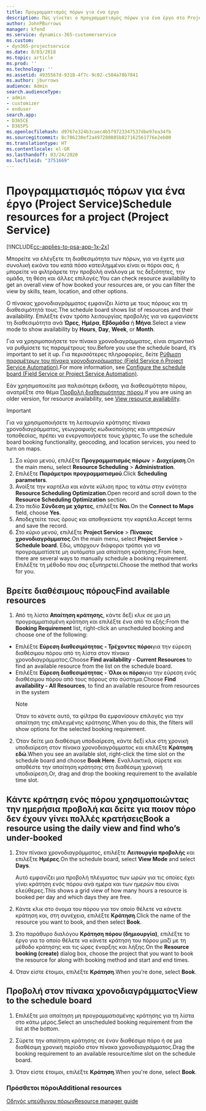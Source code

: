 ```yaml
---
title: Προγραμματισμός πόρων για ένα έργο
description: Πώς γίνεται ο προγραμματισμός πόρων για ένα έργο στο Project Service
author: JohnPBurrows
manager: kfend
ms.service: dynamics-365-customerservice
ms.custom:
- dyn365-projectservice
ms.date: 8/03/2018
ms.topic: article
ms.prod: ''
ms.technology: ''
ms.assetid: 4935567d-9318-4f7c-9c02-c584a78b7841
ms.author: jburrows
audience: Admin
search.audienceType:
- admin
- customizer
- enduser
search.app:
- D365CE
- D365PS
ms.openlocfilehash: d9767e324b3caec4b5f9723347537dbe97ea34fb
ms.sourcegitcommit: 8c786230ef2a497280885b827162561776e2eb00
ms.translationtype: HT
ms.contentlocale: el-GR
ms.lasthandoff: 03/24/2020
ms.locfileid: "3751669"
---
```

# <a name="schedule-resources-for-a-project-project-service"></a><span data-ttu-id="57269-103">Προγραμματισμός πόρων για ένα έργο (Project Service)</span><span class="sxs-lookup"><span data-stu-id="57269-103">Schedule resources for a project (Project Service)</span></span>

[!INCLUDE[cc-applies-to-psa-app-1x-2x](../includes/cc-applies-to-psa-app-1x-2x.md)]

<span data-ttu-id="57269-104">Μπορείτε να ελέγξετε τη διαθεσιμότητα των πόρων, για να έχετε μια συνολική εικόνα του κατά πόσο κατειλημμένοι είναι οι πόροι σας, ή μπορείτε να φιλτράρετε την προβολή ανάλογα με τις δεξιότητες, την ομάδα, τη θέση και άλλες επιλογές.</span><span class="sxs-lookup"><span data-stu-id="57269-104">You can check resource availability to get an overall view of how booked your resources are, or you can filter the view by skills, team, location, and other options.</span></span>  
  
<span data-ttu-id="57269-105">Ο πίνακας χρονοδιαγράμματος εμφανίζει λίστα με τους πόρους και τη διαθεσιμότητά τους.</span><span class="sxs-lookup"><span data-stu-id="57269-105">The schedule board shows list of resources and their availability.</span></span> <span data-ttu-id="57269-106">Επιλέξτε έναν τρόπο λειτουργίας προβολής για να εμφανίσετε τη διαθεσιμότητα ανά **Ώρες**, **Ημέρα**, **Εβδομάδα** ή **Μήνα**.</span><span class="sxs-lookup"><span data-stu-id="57269-106">Select a view mode to show availability by **Hours**, **Day**, **Week**, or **Month**.</span></span>  
  
<span data-ttu-id="57269-107">Για να χρησιμοποιήσετε τον πίνακα χρονοδιαγράμματος, είναι σημαντικό να ρυθμίσετε τις παραμέτρους του.</span><span class="sxs-lookup"><span data-stu-id="57269-107">Before you use the schedule board, it’s important to set it up.</span></span> <span data-ttu-id="57269-108">Για περισσότερες πληροφορίες, δείτε [Ρύθμιση παραμέτρων του πίνακα χρονοδιαγράμματος (Field Service ή Project Service Automation)](../field-service/configure-schedule-board.md).</span><span class="sxs-lookup"><span data-stu-id="57269-108">For more information, see [Configure the schedule board (Field Service or Project Service Automation)](../field-service/configure-schedule-board.md).</span></span>
  
<span data-ttu-id="57269-109">Εάν χρησιμοποιείτε μια παλαιότερη έκδοση, για διαθεσιμότητα πόρου, ανατρέξτε στο θέμα [Προβολή διαθεσιμότητας πόρου](../project-service/view-resource-availability.md).</span><span class="sxs-lookup"><span data-stu-id="57269-109">If you are using an older version, for resource availability, see [View resource availability](../project-service/view-resource-availability.md).</span></span>  

> [!IMPORTANT]
>  <span data-ttu-id="57269-110">Για να χρησιμοποιήσετε τη λειτουργία κράτησης πίνακα χρονοδιαγράμματος, γεωγραφικής κωδικοποίησης και υπηρεσιών τοποθεσίας, πρέπει να ενεργοποιήσετε τους χάρτες.</span><span class="sxs-lookup"><span data-stu-id="57269-110">To use the schedule board booking functionality, geocoding, and location services, you need to turn on maps.</span></span>  
> 
> 1. <span data-ttu-id="57269-111">Σο κύριο μενού, επιλέξτε **Προγραμματισμός πόρων** > **Διαχείριση**.</span><span class="sxs-lookup"><span data-stu-id="57269-111">On the main menu, select **Resource Scheduling** > **Administration**.</span></span>  
> 2. <span data-ttu-id="57269-112">Επιλέξτε **Παράμετροι προγραμματισμού**.</span><span class="sxs-lookup"><span data-stu-id="57269-112">Click **Scheduling parameters**.</span></span>  
> 3. <span data-ttu-id="57269-113">Ανοίξτε την καρτέλα και κάντε κύλιση προς τα κάτω στην ενότητα **Resource Scheduling Optimization**.</span><span class="sxs-lookup"><span data-stu-id="57269-113">Open record and scroll down to the **Resource Scheduling Optimization** section.</span></span>  
> 4. <span data-ttu-id="57269-114">Στο πεδίο **Σύνδεση με χάρτες**, επιλέξτε **Ναι**.</span><span class="sxs-lookup"><span data-stu-id="57269-114">On the **Connect to Maps** field, choose **Yes**.</span></span>  
> 5. <span data-ttu-id="57269-115">Αποδεχτείτε τους όρους και αποθηκεύστε την καρτέλα.</span><span class="sxs-lookup"><span data-stu-id="57269-115">Accept terms and save the record.</span></span>  
> 6. <span data-ttu-id="57269-116">Στο κύριο μενού, επιλέξτε **Project Service** > **Πίνακας χρονοδιαγράμματος**.</span><span class="sxs-lookup"><span data-stu-id="57269-116">On the main menu, select **Project Service** > **Schedule board**.</span></span> <span data-ttu-id="57269-117">Εδώ, υπάρχουν διάφοροι τρόποι για να προγραμματίσετε μη αυτόματα μια απαίτηση κράτησης.</span><span class="sxs-lookup"><span data-stu-id="57269-117">From here, there are several ways to manually schedule a booking requirement.</span></span> <span data-ttu-id="57269-118">Επιλέξτε τη μέθοδο που σας εξυπηρετεί.</span><span class="sxs-lookup"><span data-stu-id="57269-118">Choose the method that works for you.</span></span>
  
## <a name="find-available-resources"></a><span data-ttu-id="57269-119">Βρείτε διαθέσιμους πόρους</span><span class="sxs-lookup"><span data-stu-id="57269-119">Find available resources</span></span>

1.  <span data-ttu-id="57269-120">Από τη λίστα **Απαίτηση κράτησης**, κάντε δεξί κλικ σε μια μη προγραμματισμένη κράτηση και επιλέξτε ένα από τα εξής:</span><span class="sxs-lookup"><span data-stu-id="57269-120">From the **Booking Requirement** list, right-click an unscheduled booking and choose one of the following:</span></span>  
  
- <span data-ttu-id="57269-121">Επιλέξτε **Εύρεση διαθεσιμότητας - Τρέχοντες πόροι**για την εύρεση διαθέσιμου πόρου από τη λίστα στον πίνακα χρονοδιαγράμματος.</span><span class="sxs-lookup"><span data-stu-id="57269-121">Choose **Find availability - Current Resources** to find an available resource from the list on the schedule board.</span></span>  
- <span data-ttu-id="57269-122">Επιλέξτε **Εύρεση διαθεσιμότητας - Όλοι οι πόροι**για την εύρεση ενός διαθέσιμου πόρου από τους πόρους στο σύστημα.</span><span class="sxs-lookup"><span data-stu-id="57269-122">Choose **Find availability - All Resources**, to find an available resource from resources in the system</span></span>  
   > [!NOTE]
   >  <span data-ttu-id="57269-123">Όταν το κάνετε αυτό, τα φίλτρα θα εμφανίσουν επιλογές για την απαίτηση της επιλεγμένης κράτησης.</span><span class="sxs-lookup"><span data-stu-id="57269-123">When you do this, the filters will show options for the selected booking requirement.</span></span>  
  
2. <span data-ttu-id="57269-124">Όταν δείτε μια διαθέσιμη υποδιαίρεση, κάντε δεξί κλικ στη χρονική υποδιαίρεση στον πίνακα χρονοδιαγράμματος και επιλέξτε **Κράτηση εδώ**.</span><span class="sxs-lookup"><span data-stu-id="57269-124">When you see an available slot, right-click the time slot on the schedule board and choose **Book Here**.</span></span> <span data-ttu-id="57269-125">Εναλλακτικά, σύρετε και αποθέστε την απαίτηση κράτησης στη διαθέσιμη χρονική υποδιαίρεση.</span><span class="sxs-lookup"><span data-stu-id="57269-125">Or, drag and drop the booking requirement to the available time slot.</span></span>  
  

## <a name="book-a-resource-using-the-daily-view-and-find-whos-under-booked"></a><span data-ttu-id="57269-126">Κάντε κράτηση ενός πόρου χρησιμοποιώντας την ημερήσια προβολή και δείτε για ποιον πόρο δεν έχουν γίνει πολλές κρατήσεις</span><span class="sxs-lookup"><span data-stu-id="57269-126">Book a resource using the daily view and find who’s under-booked</span></span>
  
1.  <span data-ttu-id="57269-127">Στον πίνακα χρονοδιαγράμματος, επιλέξτε **Λειτουργία προβολής** και επιλέξτε **Ημέρες**.</span><span class="sxs-lookup"><span data-stu-id="57269-127">On the schedule board, select **View Mode** and select **Days**.</span></span>  
  
    <span data-ttu-id="57269-128">Αυτό εμφανίζει μια προβολή πλέγματος των ωρών για τις οποίες έχει γίνει κράτηση ενός πόρου ανά ημέρα και των ημερών που είναι ελεύθερες.</span><span class="sxs-lookup"><span data-stu-id="57269-128">This shows a grid view of how many hours a resource is booked per day and which days they are free.</span></span>  
  
2.  <span data-ttu-id="57269-129">Κάντε κλικ στο όνομα του πόρου για τον οποίο θέλετε να κάνετε κράτηση και, στη συνέχεια, επιλέξτε **Κράτηση**.</span><span class="sxs-lookup"><span data-stu-id="57269-129">Click the name of the resource you want to book, and then select **Book**.</span></span>  
  
3.  <span data-ttu-id="57269-130">Στο παράθυρο διαλόγου **Κράτηση πόρου (δημιουργία)**, επιλέξτε το έργο για το οποίο θέλετε να κάνετε κράτηση του πόρου μαζί με τη μέθοδο κράτησης και τις ώρες έναρξης και λήξης.</span><span class="sxs-lookup"><span data-stu-id="57269-130">On the **Resource booking (create)** dialog box, choose the project that you want to book the resource for along with booking method and start and end times.</span></span>  
  
4.  <span data-ttu-id="57269-131">Όταν είστε έτοιμοι, επιλέξτε **Κράτηση**.</span><span class="sxs-lookup"><span data-stu-id="57269-131">When you’re done, select **Book**.</span></span>  
  
## <a name="view-to-the-schedule-board"></a><span data-ttu-id="57269-132">Προβολή στον πίνακα χρονοδιαγράμματος</span><span class="sxs-lookup"><span data-stu-id="57269-132">View to the schedule board</span></span>
  
1.  <span data-ttu-id="57269-133">Επιλέξτε μια απαίτηση μη προγραμματισμένης κράτησης για τη λίστα στο κάτω μέρος.</span><span class="sxs-lookup"><span data-stu-id="57269-133">Select an unscheduled booking requirement from the list at the bottom.</span></span>  
  
2.  <span data-ttu-id="57269-134">Σύρετε την απαίτηση κράτησης σε έναν διαθέσιμο πόρο ή σε μια διαθέσιμη χρονική περίοδο στον πίνακα χρονοδιαγράμματος.</span><span class="sxs-lookup"><span data-stu-id="57269-134">Drag the booking requirement to an available resource/time slot on the schedule board.</span></span>  
  
3.  <span data-ttu-id="57269-135">Όταν είστε έτοιμοι, επιλέξτε **Κράτηση**.</span><span class="sxs-lookup"><span data-stu-id="57269-135">When you're done, select **Book**.</span></span>  
  
### <a name="additional-resources"></a><span data-ttu-id="57269-136">Πρόσθετοι πόροι</span><span class="sxs-lookup"><span data-stu-id="57269-136">Additional resources</span></span>  
 [<span data-ttu-id="57269-137">Οδηγός υπεύθυνου πόρων</span><span class="sxs-lookup"><span data-stu-id="57269-137">Resource manager guide</span></span>](../project-service/resource-manager-guide.md)
